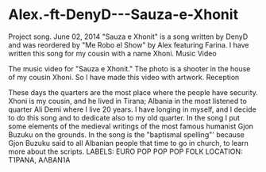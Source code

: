 # Alex.-ft-DenyD---Sauza-e-Xhonit
Project song.
June 02, 2014
 "Sauza e Xhonit" is a song written by DenyD and was reordered by "Me Robo el Show" by Alex featuring Farina. I have written this song for my cousin with a name Xhoni.
Music Video 


The music video for "Sauza e Xhonit." The photo is a shooter in the house of my cousin Xhoni. So I have made this video with artwork.
Reception



These days the quarters are the most place where the people have security. Xhoni is my cousin, and he lived in Tirana; Albania in the most listened to quarter Ali Demi where I live 20 years. I have longing in myself, and I decide to do this song and to dedicate also to my old quarter. In the song I put some elements of the medieval writings of the most famous humanist Gjon Buzuku on the grounds. In the song is the "baptismal spelling"' because Gjon Buzuku said to all Albanian people that time to go in church, to learn more about the scripts.
LABELS: EURO POP POP POP FOLK
LOCATION: ΤΊΡΑΝΑ, ΑΛΒΑΝΊΑ
